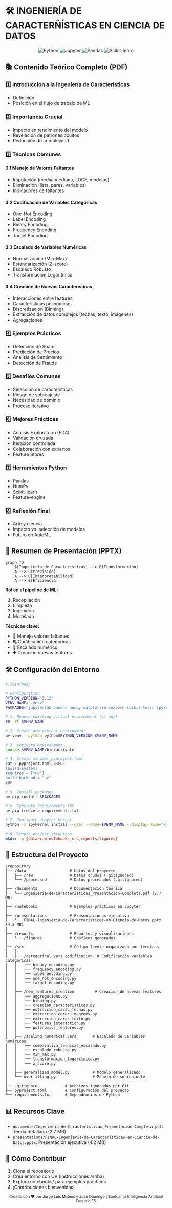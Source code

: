 # 🛠️ INGENIERÍA DE CARACTERÑÍSTICAS EN CIENCIA DE DATOS 

<div align="center">
  <img src="https://img.shields.io/badge/Python-3.12-blue?logo=python" alt="Python">
  <img src="https://img.shields.io/badge/Jupyter-Lab-orange?logo=jupyter" alt="Jupyter">
  <img src="https://img.shields.io/badge/Pandas-2.0-green?logo=pandas" alt="Pandas">
  <img src="https://img.shields.io/badge/scikit--learn-1.3-blueviolet?logo=scikit-learn" alt="Scikit-learn">
</div>

## 📚 Contenido Teórico Completo (PDF)

### 1️⃣ Introducción a la Ingeniería de Características
- Definición
- Posición en el flujo de trabajo de ML

### 2️⃣ Importancia Crucial
- Impacto en rendimiento del modelo
- Revelación de patrones ocultos
- Reducción de complejidad

### 3️⃣ Técnicas Comunes
#### 3.1 Manejo de Valores Faltantes
  - Imputación (media, mediana, LOCF, modelos)
  - Eliminación (lista, pares, variables)
  - Indicadores de faltantes

#### 3.2 Codificación de Variables Categóricas
  - One-Hot Encoding
  - Label Encoding
  - Binary Encoding
  - Frequency Encoding
  - Target Encoding

#### 3.3 Escalado de Variables Numéricas
  - Normalización (Min-Max)
  - Estandarización (Z-score)
  - Escalado Robusto
  - Transformación Logarítmica

#### 3.4 Creación de Nuevas Características
  - Interacciones entre features
  - Características polinómicas
  - Discretización (Binning)
  - Extracción de datos complejos (fechas, texto, imágenes)
  - Agregaciones

### 4️⃣ Ejemplos Prácticos
- Detección de Spam
- Predicción de Precios
- Análisis de Sentimiento
- Detección de Fraude

### 5️⃣ Desafíos Comunes
- Selección de características
- Riesgo de sobreajuste
- Necesidad de dominio
- Proceso iterativo

### 6️⃣ Mejores Prácticas
- Análisis Exploratorio (EDA)
- Validación cruzada
- Iteración controlada
- Colaboración con expertos
- Feature Stores

### 7️⃣ Herramientas Python
- Pandas
- NumPy
- Scikit-learn
- Feature-engine

### 8️⃣ Reflexión Final
- Arte y ciencia
- Impacto vs. selección de modelos
- Futuro en AutoML

## 🎤 Resumen de Presentación (PPTX)

```mermaid
graph TD
    A[Ingeniería de Características] --> B[Transformación]
    A --> C[Precisión]
    A --> D[Interpretabilidad]
    A --> E[Eficiencia]
```

**Rol en el pipeline de ML:**
1. Recopilación
2. Limpieza
3. Ingeniería
4. Modelado

**Técnicas clave:**
- 🧹 Manejo valores faltantes
- 🔠 Codificación categóricas
- 📏 Escalado numérico
- ➕ Creación nuevas features

## 🛠️ Configuración del Entorno

```bash
#!/bin/bash

# Configuration
PYTHON_VERSION="3.12"
VENV_NAME=".venv"
PACKAGES="jupyterlab pandas numpy matplotlib seaborn scikit-learn ipykernel black isort"

# 1. Remove existing virtual environment (if any)
rm -rf $VENV_NAME

# 2. Create new virtual environment
uv venv --python python$PYTHON_VERSION $VENV_NAME

# 3. Activate environment
source $VENV_NAME/bin/activate

# 4. Create minimal pyproject.toml
cat > pyproject.toml <<EOF
[build-system]
requires = ["uv"]
build-backend = "uv"
EOF

# 5. Install packages
uv pip install $PACKAGES

# 6. Generate requirements.txt
uv pip freeze > requirements.txt

# 7. Configure Jupyter kernel
python -m ipykernel install --user --name=$VENV_NAME --display-name="Py$PYTHON_VERSION (DS)"

# 8. Create project structure
mkdir -p {data/raw,notebooks,src,reports/figures}
```

## 📂 Estructura del Proyecto
```
/repository
├── /data                   # Datos del proyecto
│   ├── /raw                # Datos crudos (.gitignored)
│   └── /processed          # Datos procesados (.gitignored)
│
├── /documents              # Documentación teórica
│   └── Ingenieria-de-Caracteristicas_Presentacion-Completa.pdf (2.7 MB)
│
├── /notebooks              # Ejemplos prácticos en Jupyter
│
├── /presentations          # Presentaciones ejecutivas
│   └── FINAL-Ingenieria-de-Caracteristicas-en-Ciencia-de-Datos.pptx (4.2 MB)
│
├── /reports                # Reportes y visualizaciones
│   └── /figures            # Gráficos generados
│
├── /src                    # Código fuente organizado por técnicas
│   │
│   ├── /categorical_vars_codification  # Codificación variables categóricas
│   │   ├── binary_encoding.py
│   │   ├── frequency_encoding.py
│   │   ├── label_encoding.py
│   │   ├── one_hot_encoding.py
│   │   └── target_encoding.py
│   │
│   ├── /new_features_creation         # Creación de nuevas features
│   │   ├── aggregations.py
│   │   ├── binning.py
│   │   ├── creacion_caracteristicas.py
│   │   ├── estraccion_carac_fechas.py
│   │   ├── extraccion_carac_imagenes.py
│   │   ├── extraccion_carac_texto.py
│   │   ├── features_interaction.py
│   │   └── polinomics_features.py
│   │
│   ├── /scaling_numerical_vars       # Escalado de variables numéricas
│   │   ├── comparativa_tecnicas_escalado.py
│   │   ├── escalado_robusto.py
│   │   ├── min_max.py
│   │   ├── transformacion_logaritmica.py
│   │   └── z_score.py
│   │
│   ├── generalized_model.py          # Modelo generalizado
│   └── overfitting.py                # Manejo de sobreajuste
│
├── .gitignore            # Archivos ignorados por Git
├── pyproject.toml        # Configuración del proyecto
└── requirements.txt      # Dependencias de Python
```

## 📊 Recursos Clave
- `documents/Ingenieria-de-Caracteristicas_Presentacion-Completa.pdf`: Teoría detallada (2.7 MB)
- `presentations/FINAL-Ingenieria-de-Caracteristicas-en-Ciencia-de-Datos.pptx`: Presentación ejecutiva (4.2 MB)

## 📌 Cómo Contribuir
1. Clona el repositorio
2. Crea entorno con UV (instrucciones arriba)
3. Explora notebooks/ para ejemplos prácticos
4. ¡Contribuciones bienvenidas!

<div align="center">
  <sub>Creado con ❤️ por Jorge Luis Mateos y Juan Domingo | Bootcamp Inteligencia Artificial Factoría F5</sub>
</div>
